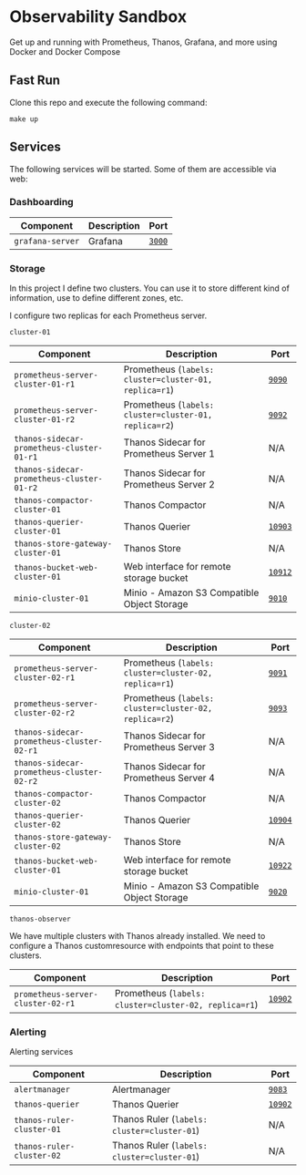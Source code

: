 # Observability Sandbox

Get up and running with Prometheus, Thanos, Grafana, and more using Docker and Docker Compose

## Fast Run

Clone this repo and execute the following command:

```
make up
```

## Services

The following services will be started. Some of them are accessible via web:

### Dashboarding

| Component                                  | Description                                                 | Port      |
| ---------------------------------------    | --------------------------------------------------------    | -------------------------------    |
| `grafana-server`                           | Grafana                                                     | [`3000`](http://localhost:3000)    |

### Storage

In this project I define two clusters. You can use it to store different kind of information, use to define different zones, etc.

I configure two replicas for each Prometheus server.

`cluster-01`

| Component                                  | Description                                                 | Port                               |
| ---------------------------------------    | --------------------------------------------------------    | -------------------------------    |
| `prometheus-server-cluster-01-r1`          | Prometheus (`labels: cluster=cluster-01, replica=r1`)       | [`9090`](http://localhost:9090)    |
| `prometheus-server-cluster-01-r2`          | Prometheus (`labels: cluster=cluster-01, replica=r2`)       | [`9092`](http://localhost:9092)    |
| `thanos-sidecar-prometheus-cluster-01-r1`  | Thanos Sidecar for Prometheus Server 1                      |N/A                                 |
| `thanos-sidecar-prometheus-cluster-01-r2`  | Thanos Sidecar for Prometheus Server 2                      | N/A                                |
| `thanos-compactor-cluster-01`              | Thanos Compactor                                            | N/A                                |
| `thanos-querier-cluster-01`                | Thanos Querier                                              | [`10903`](http://localhost:10903)  |
| `thanos-store-gateway-cluster-01`          | Thanos Store                                                | N/A                                |
| `thanos-bucket-web-cluster-01`             | Web interface for remote storage bucket                     | [`10912`](http://localhost:10912)  |
| `minio-cluster-01`                         | Minio - Amazon S3 Compatible Object Storage                 | [`9010`](http://localhost:9010)    |

`cluster-02`

| Component                                  | Description                                                 | Port                               |
| ---------------------------------------    | --------------------------------------------------------    | -------------------------------    |
| `prometheus-server-cluster-02-r1`          | Prometheus (`labels: cluster=cluster-02, replica=r1`)       | [`9091`](http://localhost:9091)    |
| `prometheus-server-cluster-02-r2`          | Prometheus (`labels: cluster=cluster-02, replica=r2`)       | [`9093`](http://localhost:9093)    |
| `thanos-sidecar-prometheus-cluster-02-r1`  | Thanos Sidecar for Prometheus Server 3                      | N/A                                |
| `thanos-sidecar-prometheus-cluster-02-r2`  | Thanos Sidecar for Prometheus Server 4                      | N/A                                |
| `thanos-compactor-cluster-02`              | Thanos Compactor                                            | N/A                                |
| `thanos-querier-cluster-02`                | Thanos Querier                                              | [`10904`](http://localhost:10904)  |
| `thanos-store-gateway-cluster-02`          | Thanos Store                                                | N/A                                |
| `thanos-bucket-web-cluster-01`             | Web interface for remote storage bucket                     | [`10922`](http://localhost:10922)  |
| `minio-cluster-01`                         | Minio - Amazon S3 Compatible Object Storage                 | [`9020`](http://localhost:9020)    |

`thanos-observer`

We have multiple clusters with Thanos already installed. We need to configure a Thanos customresource with endpoints that point to these clusters.


| Component                                  | Description                                                 | Port                               |
| ---------------------------------------    | --------------------------------------------------------    | --------------------------------   |
| `prometheus-server-cluster-02-r1`          | Prometheus (`labels: cluster=cluster-02, replica=r1`)       | [`10902`](http://localhost:10902)  |

### Alerting

Alerting services

| Component                                  | Description                                                 | Port                               |
| ---------------------------------------    | --------------------------------------------------------    | --------------------------------   |
| `alertmanager`                             | Alertmanager                                                | [`9083`](http://localhost:9083)    |
| `thanos-querier`                           | Thanos Querier                                              | [`10902`](http://localhost:10902)  |
| `thanos-ruler-cluster-01`                  | Thanos Ruler (`labels: cluster=cluster-01`)                 | N/A                                |
| `thanos-ruler-cluster-02`                  | Thanos Ruler (`labels: cluster=cluster-01`)                 | N/A                                |
